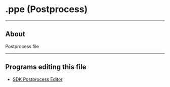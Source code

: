 # .ppe (Postprocess)

___

## About

Postprocess file

___

## Programs editing this file

- [SDK Postprocess Editor](../../../sdk/postprocess-editor.md)
